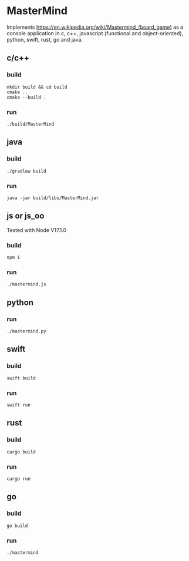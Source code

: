# MasterMind

Implements https://en.wikipedia.org/wiki/Mastermind_(board_game) as a console application in c, c++, javascript (functional and object-oriented), python, swift, rust, go and java.

##  c/c++

### build

```
mkdir build && cd build
cmake ..
cmake --build .
```

### run

```
./build/MasterMind
```

## java

### build

```
./gradlew build
```

### run

```
java -jar build/libs/MasterMind.jar
```

## js or js_oo

Tested with Node V17.1.0

### build

```
npm i
```

### run

```
./mastermind.js
```

## python

### run

```
./mastermind.py
```

## swift

### build

```
swift build
```

### run

```
swift run
```

## rust

### build

```
cargo build
```

### run

```
cargo run
```

## go

### build

```
go build
```

### run

```
./mastermind
```

